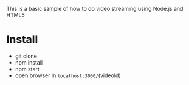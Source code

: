 This is a basic sample of how to do video streaming using Node.js and HTML5

# Install

- git clone
- npm install
- npm start
- open browser in `localhost:3000/`(videoId)